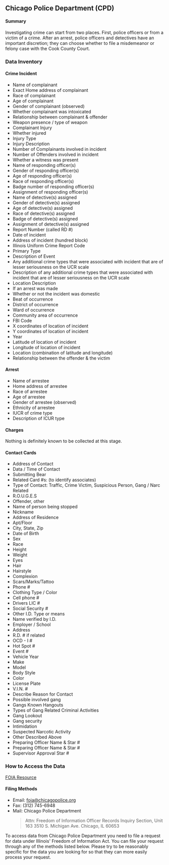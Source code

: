 ## Chicago Police Department (CPD)

#### Summary
Investigating crime can start from two places. First, police officers or from a victim of a crime. After an arrest, police officers and detectives have an important discretion; they can choose whether to file a misdemeanor or felony case with the Cook County Court.  

### Data Inventory

#### Crime Incident
* <span class="unavailable">Name of complainant
* <span class="foiable">Exact Home address of complainant
* <span class="foiable">Race of complainant
* <span class="foiable">Age of complainant
* <span class="foiable">Gender of complainant (observed)
* <span class="foiable">Whether complainant was intoxicated
* <span class="foiable">Relationship between complainant & offender
* <span class="foiable">Weapon presence / type of weapon
* <span class="foiable">Complainant Injury
* <span class="foiable">Whether injured
* <span class="foiable">Injury Type
* <span class="foiable">Injury Description
* <span class="foiable">Number of Complainants involved in incident
* <span class="foiable">Number of Offenders involved in incident
* <span class="foiable">Whether a witness was present
* <span class="unavailable">Name of responding officer(s)
* <span class="foiable">Gender of responding officer(s)
* <span class="foiable">Age of responding officer(s)
* <span class="foiable">Race of responding officer(s)
* <span class="unavailable">Badge number of responding officer(s) 
* <span class="foiable">Assignment of responding officer(s)
* <span class="unavailable">Name of detective(s) assigned
* <span class="foiable">Gender of detective(s) assigned
* <span class="foiable">Age of detective(s) assigned
* <span class="foiable">Race of detective(s) assigned
* <span class="unavailable">Badge of detective(s) assigned
* <span class="foiable">Assignment of detective(s) assigned
* <span class="available">Report Number (called RD #)
* <span class="available">Date of incident
* <span class="available">Address of incident (hundred block)
* <span class="available">Illinois Uniform Crime Report Code
* <span class="available">Primary Type
* <span class="available">Description of Event
* <span class="foiable">Any additional crime types that were associated with incident that are of lesser seriousness on the UCR scale
* <span class="foiable">Description of any additional crime types that were associated with incident that are of lesser seriousness on the UCR scale
* <span class="available">Location Description 
* <span class="available">If an arrest was made
* <span class="available">Whether or not the incident was domestic
* <span class="available">Beat of occurrence
* <span class="available">District of occurrence
* <span class="available">Ward of occurrence
* <span class="available">Community area of occurrence
* <span class="available">FBI Code
* <span class="available">X coordinates of location of incident
* <span class="available">Y coordinates of location of incident
* <span class="available">Year
* <span class="available">Latitude of location of incident
* <span class="available">Longitude of location of incident
* <span class="available">Location (combination of latitude and longitude)
* <span class="unavailable">Relationship between the offender & the victim

#### Arrest
* <span class="foiable">Name of arrestee
* <span class="unavailable">Home address of arrestee
* <span class="foiable">Race of arrestee
* <span class="foiable">Age of arrestee
* <span class="foiable">Gender of arrestee (observed)
* <span class="foiable">Ethnicity of arrestee
* <span class="foiable">IUCR of crime type
* <span class="foiable">Description of ICUR type

#### Charges
Nothing is definitely known to be collected at this stage.  

#### Contact Cards
* <span class="foiable">Address of Contact
* <span class="foiable">Data / Time of Contact
* <span class="foiable">Submitting Bear
* <span class="foiable">Related Card #s: (to identify associates)
* <span class="foiable">Type of Contact: Traffic, Crime Victim, Suspicious Person, Gang / Narc Related 
* <span class="foiable">R.O.U.G.E.S
* <span class="foiable">Offender, other
* <span class="unavailable">Name of person being stopped
* <span class="unavailable">Nickname
* <span class="unavailable">Address of Residence
* <span class="unavailable">Apt/Floor
* <span class="foiable">City, State, Zip
* <span class="foiable">Date of Birth
* <span class="foiable">Sex
* <span class="foiable">Race
* <span class="foiable">Height
* <span class="foiable">Weight
* <span class="foiable">Eyes
* <span class="foiable">Hair
* <span class="foiable">Hairstyle
* <span class="foiable">Complexion
* <span class="foiable">Scars/Marks/Tattoo
* <span class="unavailable">Phone #
* <span class="foiable">Clothing Type / Color
* <span class="unavailable">Cell phone #
* <span class="unavailable">Drivers LIC #
* <span class="unavailable">Social Security #
* <span class="unavailable">Other I.D. Type or means
* <span class="foiable">Name verified by I.D.
* <span class="unavailable">Employer / School
* <span class="foiable">Address
* <span class="foiable">R.D. # if related
* <span class="foiable">OCD - I #
* <span class="foiable">Hot Spot #
* <span class="foiable">Event #
* <span class="foiable">Vehicle Year
* <span class="foiable">Make
* <span class="foiable">Model
* <span class="foiable">Body Style
* <span class="foiable">Color
* <span class="unavailable">License Plate
* <span class="unavailable">V.I.N. #
* <span class="foiable">Describe Reason for Contact
* <span class="foiable">Possible involved gang
* <span class="foiable">Gangs Known Hangouts
* <span class="foiable">Types of Gang Related Criminal Activities
* <span class="foiable">Gang Lookout
* <span class="foiable">Gang security
* <span class="foiable">Intimidation
* <span class="foiable">Suspected Narcotic Activity
* <span class="foiable">Other Described Above
* <span class="foiable">Preparing Officer Name & Star #
* <span class="foiable">Preparing Officer Name & Star #
* <span class="foiable">Supervisor Approval Star #    

### How to Access the Data
[FOIA Resource](https://portal.chicagopolice.org/portal/page/portal/ClearPath/About%20CPD/Freedom%20of%20Information%20Act%20%28FOIA%29)  


#### Filing Methods
* Email: foia@chicagopolice.org
* Fax: (312) 745-6948
* Mail: Chicago Police Department
    > Attn: Freedom of Information Officer
    > Records Inquiry Section, Unit 163
    > 3510 S. Michigan Ave.
    > Chicago, IL 60653  
    
To access data from Chicago Police Department you need to file a request for data under Illinois' Freedom of Information Act. You can file your request through any of the methods listed below. Please try to be reasonably specific for the data you are looking for so that they can more easily process your request.                                                                                        